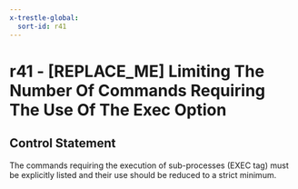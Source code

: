 ```yaml
---
x-trestle-global:
  sort-id: r41
---
```


# r41 - \[REPLACE_ME\] Limiting The Number Of Commands Requiring The Use Of The Exec Option

## Control Statement

The commands requiring the execution of sub-processes (EXEC tag) must be explicitly listed and their use should be reduced to a strict minimum.
